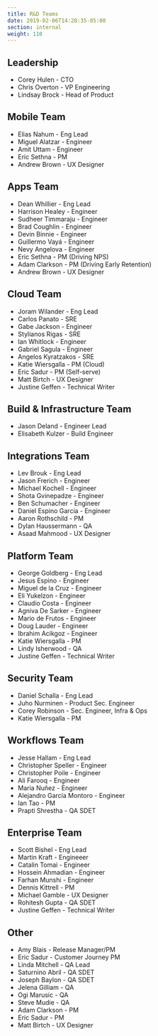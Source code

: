 ```yaml
---
title: R&D Teams
date: 2019-02-06T14:28:35-05:00
section: internal
weight: 110
---
```


## Leadership

* Corey Hulen - CTO
* Chris Overton - VP Engineering
* Lindsay Brock - Head of Product

## Mobile Team

* Elias Nahum - Eng Lead
* Miguel Alatzar - Engineer
* Amit Uttam - Engineer
* Eric Sethna - PM
* Andrew Brown - UX Designer

## Apps Team

* Dean Whillier - Eng Lead
* Harrison Healey - Engineer
* Sudheer Timmaraju - Engineer
* Brad Coughlin - Engineer
* Devin Binnie - Engineer
* Guillermo Vayá - Engineer
* Nevy Angelova - Engineer
* Eric Sethna - PM (Driving NPS) 
* Adam Clarkson - PM (Driving Early Retention)
* Andrew Brown - UX Designer

## Cloud Team

* Joram Wilander - Eng Lead
* Carlos Panato - SRE
* Gabe Jackson - Engineer
* Stylianos Rigas - SRE
* Ian Whitlock - Engineer
* Gabriel Sagula - Engineer
* Angelos Kyratzakos - SRE
* Katie Wiersgalla - PM (Cloud) 
* Eric Sadur - PM (Self-serve) 
* Matt Birtch - UX Designer
* Justine Geffen - Technical Writer

## Build & Infrastructure Team

* Jason Deland - Engineer Lead
* Elisabeth Kulzer - Build Engineer

## Integrations Team

* Lev Brouk - Eng Lead
* Jason Frerich - Engineer
* Michael Kochell - Engineer
* Shota Gvinepadze - Engineer
* Ben Schumacher - Engineer
* Daniel Espino Garcia - Engineer
* Aaron Rothschild - PM
* Dylan Haussermann - QA
* Asaad Mahmood - UX Designer

## Platform Team

* George Goldberg - Eng Lead
* Jesus Espino - Engineer
* Miguel de la Cruz - Engineer
* Eli Yukelzon - Engineer
* Claudio Costa - Engineer
* Agniva De Sarker - Engineer
* Mario de Frutos - Engineer
* Doug Lauder - Engineer
* Ibrahim Acikgoz - Engineer
* Katie Wiersgalla - PM
* Lindy Isherwood - QA
* Justine Geffen - Technical Writer

## Security Team

* Daniel Schalla - Eng Lead
* Juho Nurminen - Product Sec. Engineer
* Corey Robinson - Sec. Engineer, Infra & Ops
* Katie Wiersgalla - PM

## Workflows Team

* Jesse Hallam - Eng Lead
* Christopher Speller - Engineer
* Christopher Poile - Engineer
* Ali Farooq - Engineer
* Maria Nuñez - Engineer
* Alejandro García Montoro - Engineer
* Ian Tao - PM
* Prapti Shrestha - QA SDET

## Enterprise Team
* Scott Bishel - Eng Lead
* Martin Kraft - Engineeer
* Catalin Tomai - Engineer
* Hossein Ahmadian - Engineer
* Farhan Munshi - Engineer
* Dennis Kittrell - PM 
* Michael Gamble - UX Designer
* Rohitesh Gupta - QA SDET
* Justine Geffen - Technical Writer

## Other

* Amy Blais - Release Manager/PM
* Eric Sadur - Customer Journey PM
* Linda Mitchell - QA Lead
* Saturnino Abril - QA SDET
* Joseph Baylon - QA SDET
* Jelena Gilliam - QA
* Ogi Marusic - QA
* Steve Mudie - QA
* Adam Clarkson - PM
* Eric Sadur - PM
* Matt Birtch - UX Designer
